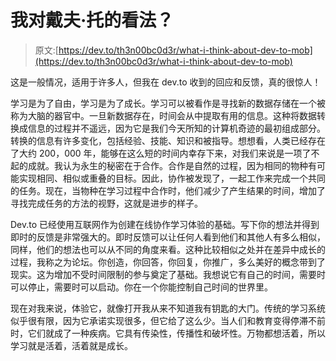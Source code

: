 # 我对戴夫·托的看法？

> 原文:[https://dev.to/th3n00bc0d3r/what-i-think-about-dev-to-mob](https://dev.to/th3n00bc0d3r/what-i-think-about-dev-to-mob)

这是一般情况，适用于许多人，但我在 dev.to 收到的回应和反馈，真的很惊人！

学习是为了自由，学习是为了成长。学习可以被看作是寻找新的数据存储在一个被称为大脑的器官中。一旦新数据存在，时间会从中提取有用的信息。这种将数据转换成信息的过程并不遥远，因为它是我们今天所知的计算机奇迹的最初组成部分。转换的信息有许多变化，包括经验、技能、知识和被指导。想想看，人类已经存在了大约 200，000 年，能够在这么短的时间内幸存下来，对我们来说是一项了不起的成就。我认为永生的秘密在于合作。合作是自然的过程，因为相同的物种有可能实现相同、相似或重叠的目标。因此，协作被发现了，一起工作来完成一个共同的任务。现在，当物种在学习过程中合作时，他们减少了产生结果的时间，增加了寻找完成任务的方法的视野，这就是进步的样子。

Dev.to 已经使用互联网作为创建在线协作学习体验的基础。写下你的想法并得到即时的反馈是非常强大的。即时反馈可以让任何人看到他们和其他人有多么相似，同样，他们的想法也可以从不同的角度来看。这种比较相似之处并在差异中成长的过程，我称之为论坛。你创造，你回答，你回复，你推广，多么美好的概念带到了现实。这为增加不受时间限制的参与奠定了基础。我想说它有自己的时间，需要时可以停止，需要时可以启动。你在一个你能控制自己时间的世界里。

现在对我来说，体验它，就像打开我从来不知道我有钥匙的大门。传统的学习系统似乎很有限，因为它承诺实现很多，但它给了这么少。当人们和教育变得停滞不前时，它们就成了一种疾病。它具有传染性，传播性和破坏性。万物都想活着，所以学习就是活着，活着就是成长。